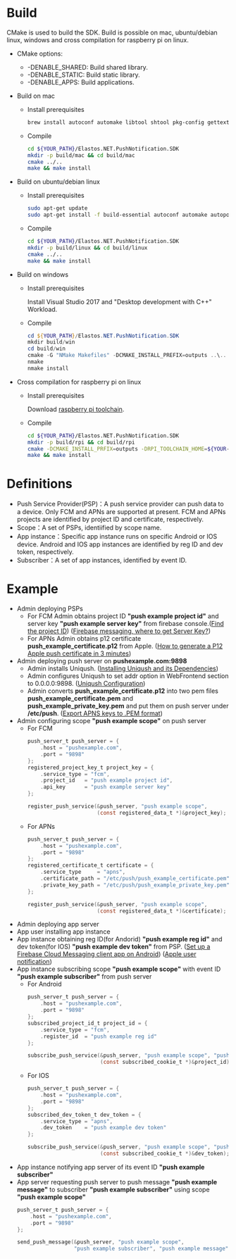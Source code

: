 # Build

CMake is used to build the SDK. Build is possible on mac, ubuntu/debian linux, windows and cross compilation for raspberry pi on linux.

- CMake options:
  - -DENABLE_SHARED: Build shared library.
  - -DENABLE_STATIC: Build static library.
  - -DENABLE_APPS: Build applications.

- Build on mac

  - Install prerequisites

    ```bash
    brew install autoconf automake libtool shtool pkg-config gettext cmake
    ```

  - Compile

    ```bash
    cd ${YOUR_PATH}/Elastos.NET.PushNotification.SDK
    mkdir -p build/mac && cd build/mac
    cmake ../..
    make && make install
    ```

- Build on ubuntu/debian linux

  - Install prerequisites

    ```bash
    sudo apt-get update
    sudo apt-get install -f build-essential autoconf automake autopoint libtool flex bison libncurses5-dev cmake
    ```

  - Compile

    ```bash
    cd ${YOUR_PATH}/Elastos.NET.PushNotification.SDK
    mkdir -p build/linux && cd build/linux
    cmake ../..
    make && make install
    ```

- Build on windows

  - Install prerequisites

    Install Visual Studio 2017 and "Desktop development with C++" Workload.

  - Compile

    ```powershell
    cd ${YOUR_PATH}/Elastos.NET.PushNotification.SDK
    mkdir build/win
    cd build/win
    cmake -G "NMake Makefiles" -DCMAKE_INSTALL_PREFIX=outputs ..\..
    nmake
    nmake install
    ```

- Cross compilation for raspberry pi on linux

  - Install prerequisites

    Download [raspberry pi toolchain](https://github.com/raspberrypi/tools).

  - Compile

    ```bash
    cd ${YOUR_PATH}/Elastos.NET.PushNotification.SDK
    mkdir -p build/rpi && cd build/rpi
    cmake -DCMAKE_INSTALL_PRFIX=outputs -DRPI_TOOLCHAIN_HOME=${YOUR-RASPBERRYPI-TOOLCHAIN-HOME} -DCMAKE_TOOLCHAIN_FILE=../../cmake/RPiToolchain.cmake ../..
    make && make install
    ```

# Definitions

- Push Service Provider(PSP)：A push service provider can push data to a device. Only FCM and APNs are supported at present. FCM and APNs projects are identified by project ID and certificate, respectively.
- Scope：A set of PSPs, identiified by scope name.
- App instance：Specific app instance runs on specific Android or IOS device. Android and IOS app instances are identified by reg ID and dev token, respectively.
- Subscriber：A set of app instances, identified by event ID.
# Example
- Admin deploying PSPs
  - For FCM
    Admin obtains project ID **"push example project id"** and server key **"push example server key"** from firebase console.([Find the project ID](https://firebase.google.com/docs/projects/learn-more#find_the_project_id)) ([Firebase messaging, where to get Server Key?](https://stackoverflow.com/questions/37427709/firebase-messaging-where-to-get-server-key))
  - For APNs
    Admin obtains p12 certificate **push_example_certificate.p12** from Apple. ([How to generate a P12 Apple push certificate in 3 minutes](https://www.youtube.com/watch?v=AZzi71xs7_s&t=72s))
- Admin deploying push server on **pushexample.com:9898** 
  - Admin installs Uniqush. ([Installing Uniqush and its Dependencies](https://uniqush.org/documentation/install.html))
  - Admin configures Uniqush to set addr option in WebFrontend section to 0.0.0.0:9898. ([Uniqush Configuration](https://uniqush.org/documentation/config.html)) 
  - Admin converts **push_example_certificate.p12** into two pem files **push_example_certificate.pem** and **push_example_private_key.pem** and put them on push server under **/etc/push**. ([Export APNS keys to .PEM format](http://tleyden.github.io/blog/2016/02/03/setting-up-uniqush-with-apns))
- Admin configuring scope **"push example scope"** on push server
  - For FCM
    ```c
    push_server_t push_server = {
        .host = "pushexample.com",
        .port = "9898"
    };
    registered_project_key_t project_key = {
        .service_type = "fcm",
        .project_id   = "push example project id",
        .api_key      = "push example server key"
    };
    
    register_push_service(&push_server, "push example scope", 
                          (const registered_data_t *)&project_key);
    ```
  - For APNs
    ```c
    push_server_t push_server = {
        .host = "pushexample.com",
        .port = "9898"
    };
    registered_certificate_t certificate = {
        .service_type     = "apns",
        .certificate_path = "/etc/push/push_example_certificate.pem",
        .private_key_path = "/etc/push/push_example_private_key.pem"
    };
    
    register_push_service(&push_server, "push example scope", 
                          (const registered_data_t *)&certificate);
    ```
- Admin deploying app server
- App user installing app instance
- App instance obtaining reg ID(for Andorid) **"push example reg id"** and dev token(for IOS) **"push example dev token"** from PSP. 
  ([Set up a Firebase Cloud Messaging client app on Android](https://firebase.google.com/docs/cloud-messaging/android/client))
  ([Apple user notification](https://developer.apple.com/documentation/usernotifications))
- App instance subscribing scope **"push example scope"** with event ID **"push example subscriber"** from push server
  - For Android
    ```c
    push_server_t push_server = {
        .host = "pushexample.com",
        .port = "9898"
    };
    subscribed_project_id_t project_id = {
        .service_type = "fcm",
        .register_id  = "push example reg id"
    };
    
    subscribe_push_service(&push_server, "push example scope", "push example subscriber",
                           (const subscribed_cookie_t *)&project_id);
    ```
  - For IOS
    ```c
    push_server_t push_server = {
        .host = "pushexample.com",
        .port = "9898"
    };
    subscribed_dev_token_t dev_token = {
        .service_type = "apns",
        .dev_token    = "push example dev token"
    };
    
    subscribe_push_service(&push_server, "push example scope", "push example subscriber",
                           (const subscribed_cookie_t *)&dev_token);
    ```
- App instance notifying app server of its event ID **"push example subscriber"**
- App server requesting push server to push message **"push example message"** to subscriber **"push example subscriber"** using  scope **"push example scope"**
  ```c
  push_server_t push_server = {
      .host = "pushexample.com",
      .port = "9898"
  };
  
  send_push_message(&push_server, "push example scope", 
                    "push example subscriber", "push example message");
  ```
  
